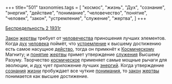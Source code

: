 +++
title="501"
taxonomies.tags = [
 "космос",
 "жизнь",
 "Дух",
 "сознание",
 "энергия",
 "действие",
 "понимание",
 "человечество",
 "понятие",
 "человек",
 "закон",
 "устремление",
 "служение",
 "жертва",
]
+++

[Беспредельность 2 1931г](/agni/1931)

[Закон](/tags/[закон](/tags/закон)) [жертвы](/tags/жертва) требует от [человечества](/tags/человечество) приношения лучших элементов. Когда [дух](/tags/Дух) [человека](/tags/человек) поймёт, что [устремление](/tags/устремление) к высшему достижению есть самое насущное [действо](/tags/действие), тогда он примкнёт к [Космическому](/tags/космос) Магниту; и [понятие](/tags/понятие) [жертвы](/tags/жертва) примет утверждение [служения](/tags/служение) Высшему Разуму. Творчество [космическое](/tags/космос) применяет самые мощные рычаги для эволюции, и [дух](/tags/Дух) чует приложение лучших [энергий](/tags/энергия). Когда утверждение [сознания](/tags/сознание) [жизни](/tags/жизнь) пробуждает все чуткие [понимания](/tags/понимание), то [закон](/tags/закон) [жертвы](/tags/жертва) понимается как высшее достижение.   

